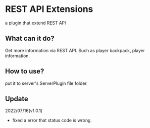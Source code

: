 # REST API Extensions
a plugin that extend REST API
## What can it do?
Get more information via REST API.
Such as player backpack, player information.
## How to use?
put it to server's ServerPlugin file folder.
## Update
2022/07/16(v1.0.1)
+ fixed a error that status code is wrong.